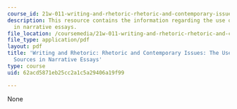 ```yaml
---
course_id: 21w-011-writing-and-rhetoric-rhetoric-and-contemporary-issues-fall-2015
description: This resource contains the information regarding the use of Outside sources
  in narrative essays.
file_location: /coursemedia/21w-011-writing-and-rhetoric-rhetoric-and-contemporary-issues-fall-2015/62acd5871eb25cc2a1c5a29406a19f99_MIT21W_011F15_Narrative.pdf
file_type: application/pdf
layout: pdf
title: 'Writing and Rhetoric: Rhetoric and Contemporary Issues: The Use of Outside
  Sources in Narrative Essays'
type: course
uid: 62acd5871eb25cc2a1c5a29406a19f99

---
```

None